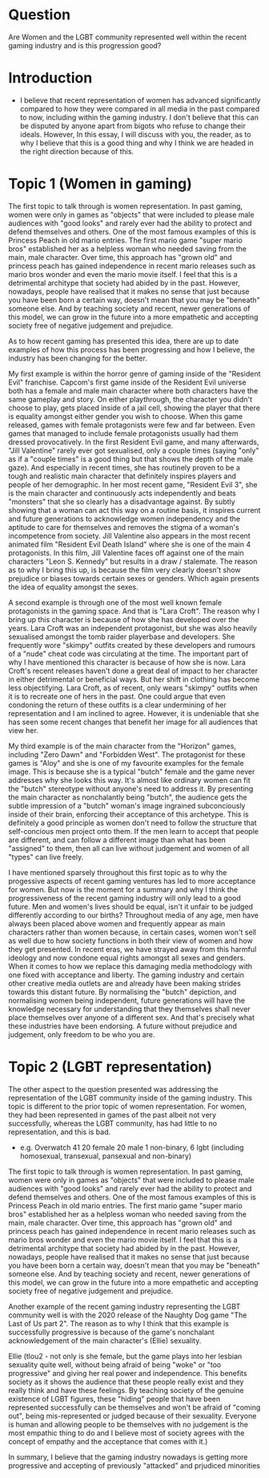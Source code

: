 # Question
Are Women and the LGBT community represented well within the recent gaming industry and is this progression good?

# Introduction
- I believe that recent representation of women has advanced significantly compared to how they were compared in all media in the past compared to now, including within the gaming industry. I don't believe that this can be disputed by anyone apart from bigots who refuse to change their ideals. However, In this essay, I will discuss with you, the reader, as to why I believe that this is a good thing and why I think we are headed in the right direction because of this.

# Topic 1 (Women in gaming)
The first topic to talk through is women representation. In past gaming, women were only in games as "objects" that were included to please male audiences with "good looks" and rarely ever had the ability to protect and defend themselves and others. One of the most famous examples of this is Princess Peach in old mario entries. The first mario game "super mario bros" established her as a helpless woman who needed saving from the main, male character. Over time, this approach has "grown old" and princess peach has gained independence in recent mario releases such as mario bros wonder and even the mario movie itself. I feel that this is a detrimental architype that society had abided by in the past. However, nowadays, people have realised that it makes no sense that just because you have been born a certain way, doesn't mean that you may be "beneath" someone else. And by teaching society and recent, newer generations of this model, we can grow in the future into a more empathetic and accepting society free of negative judgement and prejudice.

As to how recent gaming has presented this idea, there are up to date examples of how this process has been progressing and how I believe, the industry has been changing for the better.

My first example is within the horror genre of gaming inside of the "Resident Evil" franchise. Capcom's first game inside of the Resident Evil universe both has a female and male main character where both characters have the same gameplay and story. On either playthrough, the character you didn't choose to play, gets placed inside of a jail cell, showing the player that there is equality amongst either gender you wish to choose. When this game released, games with female protagonists were few and far between. Even games that managed to include female protagonists usually had them dressed provocatively. In the first Resident Evil game, and many afterwards, "Jill Valentine" rarely ever got sexualised, only a couple times (saying "only" as if a "couple times" is a good thing but that shows the depth of the male gaze). And especially in recent times, she has routinely proven to be a tough and realistic main character that definitely inspires players and people of her demographic. In her most recent game, "Resident Evil 3", she is the main character and continuously acts independently and beats "monsters" that she so clearly has a disadvantage against. By subtly showing that a woman can act this way on a routine basis, it inspires current and future generations to acknowledge women independency and the aptitude to care for themselves and removes the stigma of a woman's incompetence from society. Jill Valentine also appears in the most recent animated film "Resident Evil Death Island" where she is one of the main 4 protagonists. In this film, Jill Valentine faces off against one of the main characters "Leon S. Kennedy" but results in a draw / stalemate. The reason as to why I bring this up, is because the film very clearly doesn't show prejudice or biases towards certain sexes or genders. Which again presents the idea of equality amongst the sexes.

A second example is through one of the most well known female protagonists in the gaming space. And that is "Lara Croft". The reason why I bring up this character is because of how she has developed over the years. Lara Croft was an independent protagonist, but she was also heavily sexualised amongst the tomb raider playerbase and developers. She frequently wore "skimpy" outfits created by these developers and rumours of a "nude" cheat code was circulating at the time. The important part of why I have mentioned this character is because of how she is now. Lara Croft's recent releases haven't done a great deal of impact to her character in either detrimental or beneficial ways. But her shift in clothing has become less objectifying. Lara Croft, as of recent, only wears "skimpy" outfits when it is to recreate one of hers in the past. One could argue that even condoning the return of these outfits is a clear undermining of her representation and I am inclined to agree. However, it is undeniable that she has seen some recent changes that benefit her image for all audiences that view her.

My third example is of the main character from the "Horizon" games, including "Zero Dawn" and "Forbidden West". The protagonist for these games is "Aloy" and she is one of my favourite examples for the female image. This is because she is a typical "butch" female and the game never addresses why she looks this way. It's almost like ordinary women can fit the "butch" stereotype without anyone's need to address it. By presenting the main character as nonchalantly being "butch", the audience gets the subtle impression of a "butch" woman's image ingrained subconciously inside of their brain, enforcing their acceptance of this archetype. This is definitely a good principle as women don't need to follow the structure that self-concious men project onto them. If the men learn to accept that people are different, and can follow a different image than what has been "assigned" to them, then all can live without judgement and women of all "types" can live freely.

I have mentioned sparsely throughout this first topic as to why the progessive aspects of recent gaming ventures has led to more acceptance for women. But now is the moment for a summary and why I think the progressiveness of the recent gaming industry will only lead to a good future. Men and women's lives should be equal, isn't it unfair to be judged differently according to our births? Throughout media of any age, men have always been placed above women and frequently appear as main characters rather than women because, in certain cases, women won't sell as well due to how society functions in both their view of women and how they get presented. In recent eras, we have strayed away from this harmful ideology and now condone equal rights amongst all sexes and genders. When it comes to how we replace this damaging media methodology with one fixed with acceptance and liberty. The gaming industry and certain other creative media outlets are and already have been making strides towards this distant future. By normalising the "butch" depiction, and normalising women being independent, future generations will have the knowledge necessary for understanding that they themselves shall never place themselves over anyone of a different sex. And that's precisely what these industries have been endorsing. A future without prejudice and judgement, only freedom to be who you are.

# Topic 2 (LGBT representation)

The other aspect to the question presented was addressing the representation of the LGBT community inside of the gaming industry. This topic is different to the prior topic of women representation. For women, they had been represented in games of the past albeit not very successfully, whereas the LGBT community, has had little to no representation, and this is bad.

- e.g. Overwatch 41 20 female 20 male 1 non-binary, 6 lgbt (including homosexual, transexual, pansexual and non-binary)

The first topic to talk through is women representation. In past gaming, women were only in games as "objects" that were included to please male audiences with "good looks" and rarely ever had the ability to protect and defend themselves and others. One of the most famous examples of this is Princess Peach in old mario entries. The first mario game "super mario bros" established her as a helpless woman who needed saving from the main, male character. Over time, this approach has "grown old" and princess peach has gained independence in recent mario releases such as mario bros wonder and even the mario movie itself. I feel that this is a detrimental architype that society had abided by in the past. However, nowadays, people have realised that it makes no sense that just because you have been born a certain way, doesn't mean that you may be "beneath" someone else. And by teaching society and recent, newer generations of this model, we can grow in the future into a more empathetic and accepting society free of negative judgement and prejudice.

Another example of the recent gaming industry representing the LGBT community well is with the 2020 release of the Naughty Dog game "The Last of Us part 2". The reason as to why I think that this example is successfully progressive is because of the game's nonchalant acknowledgement of the main character's (Ellie) sexuality.

Ellie (tlou2 - not only is she female, but the game plays into her lesbian sexuality quite well, without being afraid of being "woke" or "too progressive" and giving her real power and independence. This benefits society as it shows the audience that these people really exist and they really think and have these feelings. By teaching society of the genuine existence of LGBT figures, these "hiding" people that have been represented successfully can be themselves and won't be afraid of "coming out", being mis-represented or judged because of their sexuality. Everyone is human and allowing people to be themselves with no judgement is the most empathic thing to do and I believe most of society agrees with the concept of empathy and the acceptance that comes with it.)

In summary, I believe that the gaming industry nowadays is getting more progressive and accepting of previously "attacked" and prjudiced minorities